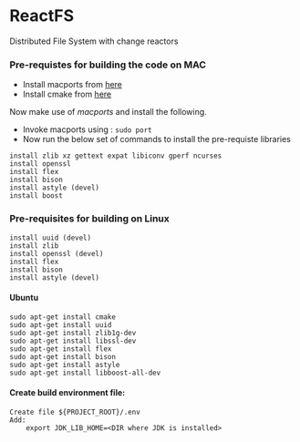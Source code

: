 # ReactFS
Distributed File System with change reactors


### Pre-requistes for building the code on MAC

* Install macports from [here](https://guide.macports.org/chunked/installing.macports.html)
* Install cmake from [here](https://cmake.org/download/)

Now make use of *macports* and install the following.

* Invoke macports using : `sudo port`
* Now run the below set of commands to install the pre-requiste libraries

```
install zlib xz gettext expat libiconv gperf ncurses
install openssl
install flex
install bison
install astyle (devel)
install boost
```

### Pre-requisites for building on Linux

```
install uuid (devel)
install zlib
install openssl (devel)
install flex
install bison
install astyle (devel)
```

#### Ubuntu
```
sudo apt-get install cmake
sudo apt-get install uuid
sudo apt-get install zlib1g-dev
sudo apt-get install libssl-dev
sudo apt-get install flex
sudo apt-get install bison
sudo apt-get install astyle
sudo apt-get install libboost-all-dev
```

#### Create build environment file:
```
Create file ${PROJECT_ROOT}/.env
Add:
    export JDK_LIB_HOME=<DIR where JDK is installed>
```
